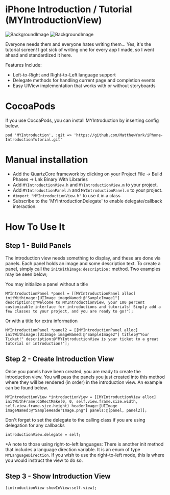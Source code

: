 iPhone Introduction / Tutorial (MYIntroductionView)
================================

![BackgroundImage](http://imageshack.us/a/img856/8606/iossimulatorscreenshotm.png)
![BackgroundImage](http://imageshack.us/a/img221/8606/iossimulatorscreenshotm.png)

Everyone needs them and everyone hates writing them... Yes, it's the tutorial screen! I got sick of writing one for every app I made, so I went ahead and standardized it here.

Features Include:
- Left-to-Right and Right-to-Left language support
- Delegate methods for handling current page and completion events
- Easy UIView implementation that works with or without storyboards

CocoaPods
========================
If you use CocoaPods, you can install MYIntroduction by inserting config below.
```
pod 'MYIntroduction', :git => 'https://github.com/MatthewYork/iPhone-IntroductionTutorial.git'
```

Manual installation
========================

- Add the QuartzCore framework by clicking on your Project File -> Build Phases -> Lnk Binary With Libraries
- Add `MYIntroductionView.h` and `MYIntroductionView.m` to your project.
- Add `MYIntroductionPanel.h` and `MYIntroductionPanel.m` to your project.
- `#import "MYIntroductionView.h"` to use it in a class
- Subscribe to the 'MYIntroductionDelegate' to enable delegate/callback interaction.

How To Use It
========================

Step 1 - Build Panels
------------------------
The introduction view needs something to display, and these are done via panels. Each panel holds an image and some description text. To create a panel, simply call the `initWithImage:description:` method. Two examples may be seen below;

You may initialize a panel without a title
```objc
MYIntroductionPanel *panel = [[MYIntroductionPanel alloc] initWithimage:[UIImage imageNamed:@"SampleImage1"] description:@"Welcome to MYIntroductionView, your 100 percent customizable interface for introductions and tutorials! Simply add a few classes to your project, and you are ready to go!"];
```

Or with a title for extra information
```objc
MYIntroductionPanel *panel2 = [[MYIntroductionPanel alloc] initWithimage:[UIImage imageNamed:@"SampleImage2"] title:@"Your Ticket!" description:@"MYIntroductionView is your ticket to a great tutorial or introduction!"];
```    

Step 2 - Create Introduction View
-----------------------
Once you panels have been created,  you are ready to create the introduction view. You will pass the panels you just created into this method where they will be rendered (in order) in the introduction view. An example can be found below.

```objc
MYIntroductionView *introductionView = [[MYIntroductionView alloc] initWithFrame:CGRectMake(0, 0, self.view.frame.size.width, self.view.frame.size.height) headerImage:[UIImage imageNamed:@"SampleHeaderImage.png"] panels:@[panel, panel2]];
```
Don't forget to set the delegate to the calling class if you are using delegation for any callbacks

```objc
introductionView.delegate = self;
```
 
*A note to those using right-to-left languages: There is another init method that includes a language direction variable. It is an enum of type `MYLanguageDirection`. If you wish to use the right-to-left mode, this is where you would instruct the view to do so.

Step 3 - Show Introduction View
-----------------------

```objc
[introductionView showInView:self.view];
```
